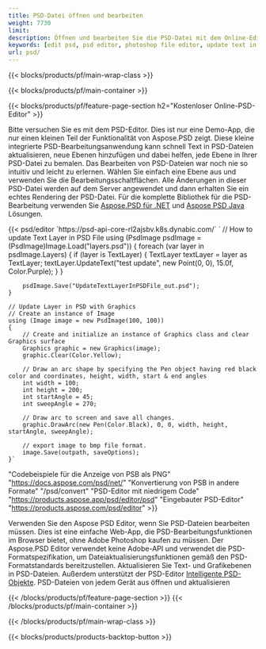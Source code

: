 ```yaml
---
title: PSD-Datei öffnen und bearbeiten
weight: 7730
limit: 
description: Öffnen und bearbeiten Sie die PSD-Datei mit dem Online-Editor
keywords: [edit psd, psd editor, photoshop file editor, update text in psd, update psd, open psd, update text in psd]
url: psd/
---
```


{{< blocks/products/pf/main-wrap-class >}}

{{< blocks/products/pf/main-container >}}

{{< blocks/products/pf/feature-page-section h2="Kostenloser Online-PSD-Editor" >}}
<p>Bitte versuchen Sie es mit dem PSD-Editor. Dies ist nur eine Demo-App, die nur einen kleinen Teil der Funktionalität von Aspose.PSD zeigt. Diese kleine integrierte PSD-Bearbeitungsanwendung kann schnell Text in PSD-Dateien aktualisieren, neue Ebenen hinzufügen und dabei helfen, jede Ebene in Ihrer PSD-Datei zu bemalen. Das Bearbeiten von PSD-Dateien war noch nie so intuitiv und leicht zu erlernen. Wählen Sie einfach eine Ebene aus und verwenden Sie die Bearbeitungsschaltflächen. Alle Änderungen in dieser PSD-Datei werden auf dem Server angewendet und dann erhalten Sie ein echtes Rendering der PSD-Datei. Für die komplette Bibliothek für die PSD-Bearbeitung verwenden Sie <a href="/psd/{{< lang-code >}}net">Aspose.PSD für .NET</a> und <a href="/psd/{{< lang-code >}}java">Aspose PSD Java</a> Lösungen. </p>
{{< psd/editor `https://psd-api-core-rl2ajsbv.k8s.dynabic.com/` 
`	// How to update Text Layer in PSD File
	using (PsdImage psdImage = (PsdImage)Image.Load("layers.psd"))
  	{
		foreach (var layer in psdImage.Layers)
		{
			if (layer is TextLayer)
			{
				TextLayer textLayer = layer as TextLayer;
				textLayer.UpdateText("test update", new Point(0, 0), 15.0f, Color.Purple);
			}
		}

		psdImage.Save("UpdateTextLayerInPSDFile_out.psd");
	}
	
	// Update Layer in PSD with Graphics
	// Create an instance of Image
	using (Image image = new PsdImage(100, 100))
	{
		// Create and initialize an instance of Graphics class and clear Graphics surface
		Graphics graphic = new Graphics(image);
		graphic.Clear(Color.Yellow);

		// Draw an arc shape by specifying the Pen object having red black color and coordinates, height, width, start & end angles                 
		int width = 100;
		int height = 200;
		int startAngle = 45;
		int sweepAngle = 270;

		// Draw arc to screen and save all changes.
		graphic.DrawArc(new Pen(Color.Black), 0, 0, width, height, startAngle, sweepAngle);

		// export image to bmp file format.
		image.Save(outpath, saveOptions);
	}` 
"Codebeispiele für die Anzeige von PSB als PNG"  "https://docs.aspose.com/psd/net/" 
"Konvertierung von PSB in andere Formate"  "/psd/convert" 
"PSD-Editor mit niedrigem Code" "https://products.aspose.app/psd/editor/psd" 
"Eingebauter PSD-Editor" "https://products.aspose.com/psd/editor" >}}
<p>Verwenden Sie den Aspose PSD Editor, wenn Sie PSD-Dateien bearbeiten müssen. Dies ist eine einfache Web-App, die PSD-Bearbeitungsfunktionen im Browser bietet, ohne Adobe Photoshop kaufen zu müssen. Der Aspose.PSD Editor verwendet keine Adobe-API und verwendet die PSD-Formatspezifikation, um Dateiaktualisierungsfunktionen gemäß den PSD-Formatstandards bereitzustellen. Aktualisieren Sie Text- und Grafikebenen in PSD-Dateien. Außerdem unterstützt der PSD-Editor <a href="https://reference.aspose.com/psd/net/aspose.psd.fileformats.psd.layers.smartobjects/smartobjectlayer/">Intelligente PSD-Objekte</a>. PSD-Dateien von jedem Gerät aus öffnen und aktualisieren</p>

{{< /blocks/products/pf/feature-page-section >}}
{{< /blocks/products/pf/main-container >}}


{{< /blocks/products/pf/main-wrap-class >}}

{{< blocks/products/products-backtop-button >}}
